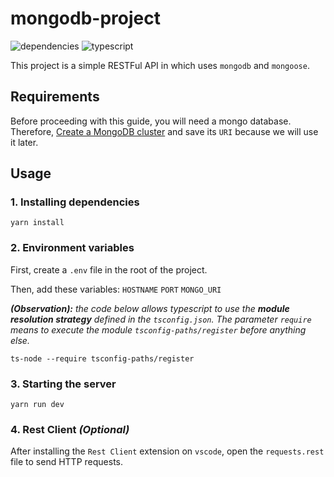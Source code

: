 # mongodb-project
![dependencies](https://img.shields.io/david/bryansouza/mongodb-project)
![typescript](https://img.shields.io/github/languages/top/bryansouza/mongodb-project)

This project is a simple RESTFul API in which uses `mongodb` and `mongoose`.

## Requirements

Before proceeding with this guide, you will need a mongo database. Therefore, 
[Create a MongoDB cluster](https://cloud.mongodb.com/v2#/clusters) and save its `URI` because we will use it later.


## Usage
### 1. Installing dependencies
```
yarn install
```

### 2. Environment variables
   
First, create a `.env` file in the root of the project.

Then, add these variables: 
`HOSTNAME`
`PORT`
`MONGO_URI`

***(Observation):** the code below allows typescript to use the **module resolution strategy** defined in the `tsconfig.json`. The parameter `require` means to execute the module `tsconfig-paths/register` before anything else.*

```
ts-node --require tsconfig-paths/register 
```
   
### 3. Starting the server
```
yarn run dev
```

### 4. Rest Client *(Optional)*
After installing the `Rest Client` extension on `vscode`, open the `requests.rest` file to send HTTP requests.
